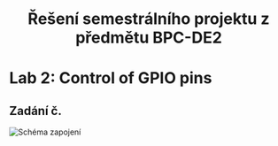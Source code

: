 <h1 align="center"> Řešení semestrálního projektu z předmětu BPC-DE2</h1>

# Lab 2: Control of GPIO pins

<h2>Zadání č. </h2>

  ![Schéma zapojení](hema-zapojeni.png)
